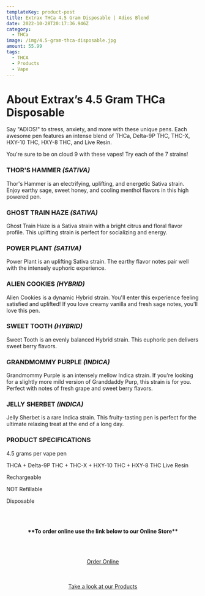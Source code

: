 ```yaml
---
templateKey: product-post
title: Extrax THCa 4.5 Gram Disposable | Adios Blend
date: 2022-10-28T20:17:36.946Z
category:
  - THCa
image: /img/4.5-gram-thca-disposable.jpg
amount: 55.99
tags:
  - THCA
  - Products
  - Vape
---
```

# **About Extrax’s 4.5 Gram THCa Disposable**

Say "ADIOS!" to stress, anxiety, and more with these unique pens. Each awesome pen features an intense blend of THCa, Delta-9P THC, THC-X, HXY-10 THC, HXY-8 THC, and Live Resin.

You're sure to be on cloud 9 with these vapes! Try each of the 7 strains!

### THOR'S HAMMER *(SATIVA)*

Thor's Hammer is an electrifying, uplifting, and energetic Sativa strain. Enjoy earthy sage, sweet honey, and cooling menthol flavors in this high powered pen.

### GHOST TRAIN HAZE *(SATIVA)*

Ghost Train Haze is a Sativa strain with a bright citrus and floral flavor profile. This uplifting strain is perfect for socializing and energy.

### POWER PLANT *(SATIVA)*

Power Plant is an uplifting Sativa strain. The earthy flavor notes pair well with the intensely euphoric experience.

### ALIEN COOKIES *(HYBRID)*

Alien Cookies is a dynamic Hybrid strain. You'll enter this experience feeling satisfied and uplifted! If you love creamy vanilla and fresh sage notes, you'll love this pen.

### SWEET TOOTH *(HYBRID)*

Sweet Tooth is an evenly balanced Hybrid strain. This euphoric pen delivers sweet berry flavors.

### GRANDMOMMY PURPLE *(INDICA)*

Grandmommy Purple is an intensely mellow Indica strain. If you're looking for a slightly more mild version of Granddaddy Purp, this strain is for you. Perfect with notes of fresh grape and sweet berry flavors.

### JELLY SHERBET *(INDICA)*

Jelly Sherbet is a rare Indica strain. This fruity-tasting pen is perfect for the ultimate relaxing treat at the end of a long day.

### PRODUCT SPECIFICATIONS

4.5 grams per vape pen

THCA + Delta-9P THC + THC-X + HXY-10 THC + HXY-8 THC Live Resin

Rechargeable

NOT Refillable

Disposable

<br><br>

<Center>

**\*\*To order online use the link below to our Online Store\*\***

<br><br>

<Center><a class="link-view-more-products" target="_blank" href="https://capitalcbd.shop/product/extrax-thca-4-5-gram-disposable-adios-blend/">Order Online</a></

<br><br><br>

<Center><a class="link-view-more-products" target="_blank" href="https://capitalamericanshaman.com/products">Take a look at our Products</a></Center>

<br><br>